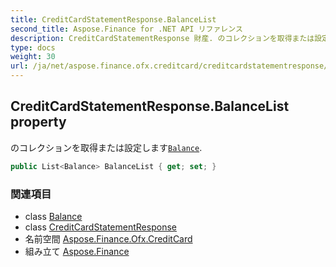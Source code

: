 ```yaml
---
title: CreditCardStatementResponse.BalanceList
second_title: Aspose.Finance for .NET API リファレンス
description: CreditCardStatementResponse 財産. のコレクションを取得または設定しますBalance.
type: docs
weight: 30
url: /ja/net/aspose.finance.ofx.creditcard/creditcardstatementresponse/balancelist/
---
```

## CreditCardStatementResponse.BalanceList property

のコレクションを取得または設定します[`Balance`](../../../aspose.finance.ofx/balance/).

```csharp
public List<Balance> BalanceList { get; set; }
```

### 関連項目

* class [Balance](../../../aspose.finance.ofx/balance/)
* class [CreditCardStatementResponse](../)
* 名前空間 [Aspose.Finance.Ofx.CreditCard](../../creditcardstatementresponse/)
* 組み立て [Aspose.Finance](../../../)


